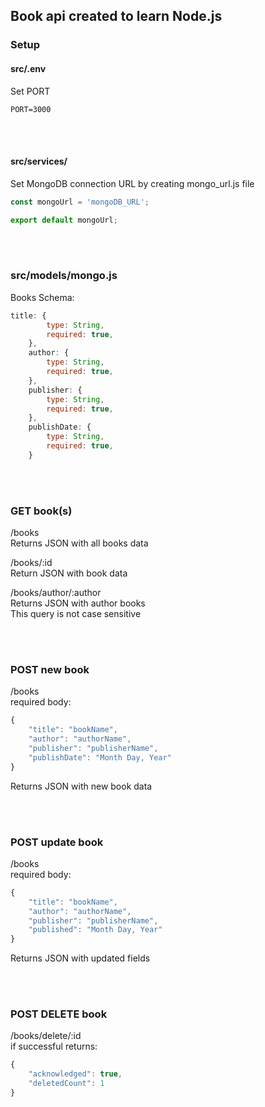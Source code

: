 ## Book api created to learn Node.js

### Setup
#### src/.env
Set PORT
```env
PORT=3000
```

<br />
<br />

#### src/services/
Set MongoDB connection URL by creating mongo_url.js file <br />
```js
const mongoUrl = 'mongoDB_URL';

export default mongoUrl;
```

<br />
<br />

### src/models/mongo.js
Books Schema:
```js
title: {
        type: String,
        required: true,
    },
    author: {
        type: String,
        required: true,
    },
    publisher: {
        type: String,
        required: true,
    },
    publishDate: {
        type: String,
        required: true,
    }
```

<br />
<br />

### GET book(s)
/books <br />
Returns JSON with all books data <br />

/books/:id <br />
Return JSON with book data <br />

/books/author/:author <br />
Returns JSON with author books <br />
This query is not case sensitive <br />

<br />
<br />

### POST new book
/books <br />
required body: <br />
```js
{
    "title": "bookName",
    "author": "authorName",
    "publisher": "publisherName",
    "publishDate": "Month Day, Year"
}
```
Returns JSON with new book data <br />

<br />
<br />

### POST update book
/books <br />
required body: <br />
```js
{
    "title": "bookName",
    "author": "authorName",
    "publisher": "publisherName",
    "published": "Month Day, Year"
}
```
Returns JSON with updated fields <br />

<br />
<br />

### POST DELETE book
/books/delete/:id <br />
if successful returns: <br />
```js
{
    "acknowledged": true,
    "deletedCount": 1
}
```

